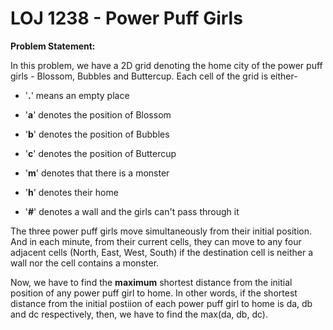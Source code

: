 # LOJ 1238 - Power Puff Girls
**Problem Statement:** </p> In this problem, we have a 2D grid denoting the home city of the power puff girls - Blossom, Bubbles and Buttercup. Each cell of the grid is either-
*  '**.**' means an empty place

*  '**a**' denotes the position of Blossom

*  '**b**' denotes the position of Bubbles

*  '**c**' denotes the position of Buttercup

*  '**m**' denotes that there is a monster

*  '**h**' denotes their home

*  '**\#**' denotes a wall and the girls can't pass through it <br> 

The three power puff girls move simultaneously from their initial position. And in each minute, from their current cells, they can move to any four adjacent cells (North, East, West, South) if the destination cell is neither a wall nor the cell contains a monster. <br>

Now, we have to find the **maximum** shortest distance from the initial position of any power puff girl to home. In other words, if the shortest distance from the initial postiion of each power puff girl to home is
da, db and dc respectively, then, we have to find the max(da, db, dc). 
<br> 
